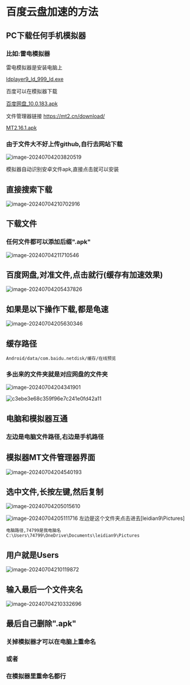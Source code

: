 # 百度云盘加速的方法

## PC下载任何手机模拟器

### 比如:雷电模拟器

雷电模拟器是安装电脑上 

[ldplayer9_ld_999_ld.exe](assets\ldplayer9_ld_999_ld.exe) 

百度可以在模拟器下载

 [百度网盘_10.0.183.apk](assets\百度网盘_10.0.183.apk) 

文件管理器链接 https://mt2.cn/download/

 [MT2.16.1.apk](assets\MT2.16.1.apk) 

### 由于文件大不好上传github,自行去网站下载

![image-20240704203820519](./assets/image-20240704203820519.png)

模拟器自动识别安卓文件apk,直接点击就可以安装

## 直接搜索下载

![image-20240704210702916](./assets/image-20240704210702916.png)

## 下载文件

### 任何文件都可以添加后缀".apk"

![image-20240704211710546](./assets/image-20240704211710546.png)

## 百度网盘,对准文件,点击就行(缓存有加速效果)

![image-20240704205437826](./assets/image-20240704205437826.png)

## 如果是以下操作下载,都是龟速

![image-20240704205630346](./assets/image-20240704205630346.png)

## 缓存路径

```
Android/data/com.baidu.netdisk/缓存/在线预览
```

### 多出来的文件夹就是对应网盘的文件夹

![image-20240704204341901](./assets/image-20240704204341901.png)

![c3ebe3e68c359f96e7c241e0fd42a11](./assets/c3ebe3e68c359f96e7c241e0fd42a11.png)

## 电脑和模拟器互通

### 左边是电脑文件路径,右边是手机路径

## 模拟器MT文件管理器界面

![image-20240704204540193](./assets/image-20240704204540193.png)

## 选中文件,长按左键,然后复制

![image-20240704205015610](./assets/image-20240704205015610.png)

![image-20240704205111716](./assets/image-20240704205111716.png)
左边是这个文件夹点击进去[leidian9\Pictures]

```
电脑路径,74799是我电脑名
C:\Users\74799\OneDrive\Documents\leidian9\Pictures
```

## 用户就是Users

![image-20240704210119872](./assets/image-20240704210119872.png)

## 输入最后一个文件夹名

![image-20240704210332696](./assets/image-20240704210332696.png)

## 最后自己删除".apk"

### 关掉模拟器才可以在电脑上重命名

### 或者

### 在模拟器里重命名都行